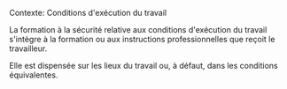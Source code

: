 Contexte: Conditions d'exécution du travail

La formation à la sécurité relative aux conditions d'exécution du travail s'intègre à la formation ou aux instructions professionnelles que reçoit le travailleur.

Elle est dispensée sur les lieux du travail ou, à défaut, dans les conditions équivalentes.